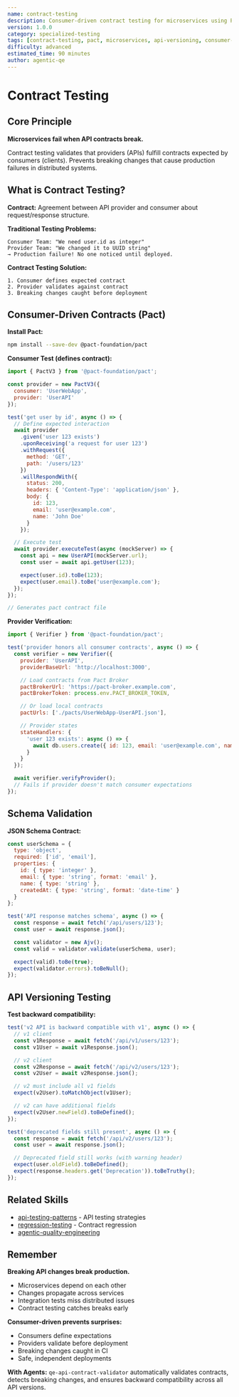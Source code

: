 ```yaml
---
name: contract-testing
description: Consumer-driven contract testing for microservices using Pact, schema validation, API versioning, and backward compatibility testing. Use when testing API contracts, preventing breaking changes, or coordinating distributed teams.
version: 1.0.0
category: specialized-testing
tags: [contract-testing, pact, microservices, api-versioning, consumer-driven, schema-validation]
difficulty: advanced
estimated_time: 90 minutes
author: agentic-qe
---
```


# Contract Testing

## Core Principle

**Microservices fail when API contracts break.**

Contract testing validates that providers (APIs) fulfill contracts expected by consumers (clients). Prevents breaking changes that cause production failures in distributed systems.

## What is Contract Testing?

**Contract:** Agreement between API provider and consumer about request/response structure.

**Traditional Testing Problems:**
```
Consumer Team: "We need user.id as integer"
Provider Team: "We changed it to UUID string"
→ Production failure! No one noticed until deployed.
```

**Contract Testing Solution:**
```
1. Consumer defines expected contract
2. Provider validates against contract
3. Breaking changes caught before deployment
```

## Consumer-Driven Contracts (Pact)

**Install Pact:**
```bash
npm install --save-dev @pact-foundation/pact
```

**Consumer Test (defines contract):**
```javascript
import { PactV3 } from '@pact-foundation/pact';

const provider = new PactV3({
  consumer: 'UserWebApp',
  provider: 'UserAPI'
});

test('get user by id', async () => {
  // Define expected interaction
  await provider
    .given('user 123 exists')
    .uponReceiving('a request for user 123')
    .withRequest({
      method: 'GET',
      path: '/users/123'
    })
    .willRespondWith({
      status: 200,
      headers: { 'Content-Type': 'application/json' },
      body: {
        id: 123,
        email: 'user@example.com',
        name: 'John Doe'
      }
    });

  // Execute test
  await provider.executeTest(async (mockServer) => {
    const api = new UserAPI(mockServer.url);
    const user = await api.getUser(123);

    expect(user.id).toBe(123);
    expect(user.email).toBe('user@example.com');
  });
});

// Generates pact contract file
```

**Provider Verification:**
```javascript
import { Verifier } from '@pact-foundation/pact';

test('provider honors all consumer contracts', async () => {
  const verifier = new Verifier({
    provider: 'UserAPI',
    providerBaseUrl: 'http://localhost:3000',

    // Load contracts from Pact Broker
    pactBrokerUrl: 'https://pact-broker.example.com',
    pactBrokerToken: process.env.PACT_BROKER_TOKEN,

    // Or load local contracts
    pactUrls: ['./pacts/UserWebApp-UserAPI.json'],

    // Provider states
    stateHandlers: {
      'user 123 exists': async () => {
        await db.users.create({ id: 123, email: 'user@example.com', name: 'John Doe' });
      }
    }
  });

  await verifier.verifyProvider();
  // Fails if provider doesn't match consumer expectations
});
```

## Schema Validation

**JSON Schema Contract:**
```javascript
const userSchema = {
  type: 'object',
  required: ['id', 'email'],
  properties: {
    id: { type: 'integer' },
    email: { type: 'string', format: 'email' },
    name: { type: 'string' },
    createdAt: { type: 'string', format: 'date-time' }
  }
};

test('API response matches schema', async () => {
  const response = await fetch('/api/users/123');
  const user = await response.json();

  const validator = new Ajv();
  const valid = validator.validate(userSchema, user);

  expect(valid).toBe(true);
  expect(validator.errors).toBeNull();
});
```

## API Versioning Testing

**Test backward compatibility:**
```javascript
test('v2 API is backward compatible with v1', async () => {
  // v1 client
  const v1Response = await fetch('/api/v1/users/123');
  const v1User = await v1Response.json();

  // v2 client
  const v2Response = await fetch('/api/v2/users/123');
  const v2User = await v2Response.json();

  // v2 must include all v1 fields
  expect(v2User).toMatchObject(v1User);

  // v2 can have additional fields
  expect(v2User.newField).toBeDefined();
});

test('deprecated fields still present', async () => {
  const response = await fetch('/api/v2/users/123');
  const user = await response.json();

  // Deprecated field still works (with warning header)
  expect(user.oldField).toBeDefined();
  expect(response.headers.get('Deprecation')).toBeTruthy();
});
```

## Related Skills

- [api-testing-patterns](../api-testing-patterns/) - API testing strategies
- [regression-testing](../regression-testing/) - Contract regression
- [agentic-quality-engineering](../agentic-quality-engineering/)

## Remember

**Breaking API changes break production.**

- Microservices depend on each other
- Changes propagate across services
- Integration tests miss distributed issues
- Contract testing catches breaks early

**Consumer-driven prevents surprises:**
- Consumers define expectations
- Providers validate before deployment
- Breaking changes caught in CI
- Safe, independent deployments

**With Agents:** `qe-api-contract-validator` automatically validates contracts, detects breaking changes, and ensures backward compatibility across all API versions.
